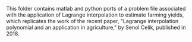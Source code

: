 This folder contains matlab and python ports of a problem file associated with the application of Lagrange interpolation to estimate farming yields, which replicates the work of the recent paper, "Lagrange interpolation polynomial and an application in agriculture," by Senol Celik, published in 2018.
